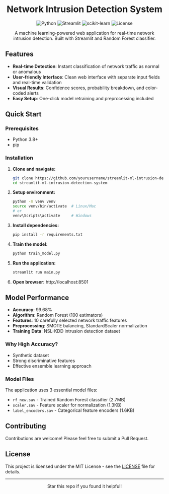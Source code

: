 <div align="center">

# Network Intrusion Detection System

![Python](https://img.shields.io/badge/Python-3.8+-blue?style=flat-square&logo=python)
![Streamlit](https://img.shields.io/badge/Streamlit-Latest-red?style=flat-square&logo=streamlit)
![scikit-learn](https://img.shields.io/badge/scikit--learn-1.2.2-orange?style=flat-square&logo=scikit-learn)
![License](https://img.shields.io/badge/License-MIT-green?style=flat-square)

A machine learning-powered web application for real-time network intrusion detection. Built with Streamlit and Random Forest classifier.
</div>

## Features

- **Real-time Detection**: Instant classification of network traffic as normal or anomalous
- **User-friendly Interface**: Clean web interface with separate input fields and real-time validation
- **Visual Results**: Confidence scores, probability breakdown, and color-coded alerts
- **Easy Setup**: One-click model retraining and preprocessing included

## Quick Start

### Prerequisites
- Python 3.8+
- pip

### Installation

1. **Clone and navigate:**
   ```bash
   git clone https://github.com/yourusername/streamlit-ml-intrusion-detection-system
   cd streamlit-ml-intrusion-detection-system
   ```

2. **Setup environment:**
   ```bash
   python -m venv venv
   source venv/bin/activate  # Linux/Mac
   # or
   venv\Scripts\activate     # Windows
   ```

3. **Install dependencies:**
   ```bash
   pip install -r requirements.txt
   ```

4. **Train the model:**
   ```bash
   python train_model.py
   ```

5. **Run the application:**
   ```bash
   streamlit run main.py
   ```

6. **Open browser:** http://localhost:8501


## Model Performance

- **Accuracy**: 99.68%
- **Algorithm**: Random Forest (100 estimators)
- **Features**: 10 carefully selected network traffic features
- **Preprocessing**: SMOTE balancing, StandardScaler normalization
- **Training Data**: NSL-KDD intrusion detection dataset

### Why High Accuracy?
- Synthetic dataset 
- Strong discriminative features
- Effective ensemble learning approach

### Model Files
The application uses 3 essential model files:
- `rf_new.sav` - Trained Random Forest classifier (2.7MB)
- `scaler.sav` - Feature scaler for normalization (1.3KB)
- `label_encoders.sav` - Categorical feature encoders (1.6KB)


## Contributing

Contributions are welcome! Please feel free to submit a Pull Request.

## License

This project is licensed under the MIT License - see the [LICENSE](LICENSE) file for details.

---

<div align="center">
  <p>Star this repo if you found it helpful!</p>
</div>
